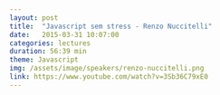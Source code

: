 ```yaml
---
layout: post
title:  "Javascript sem stress - Renzo Nuccitelli"
date:   2015-03-31 10:07:00
categories: lectures
duration: 56:39 min
theme: Javascript
img: /assets/image/speakers/renzo-nuccitelli.png
link: https://www.youtube.com/watch?v=3Sb36C79xE0
---
```

